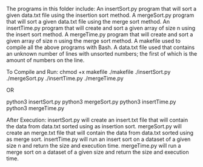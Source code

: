 The programs in this folder include:
An insertSort.py program that will sort a given data.txt file using the insertion sort method.
A mergeSort.py program that will sort a given data.txt file using the merge sort method.
An insertTime.py program that will create and sort a given array of size n using the insert sort method.
A mergeTime.py program that will create and sort a given array of size n using the merge sort method.
A makefile used to compile all the above programs with Bash.
A data.txt file used that contains an unknown number of lines with unsorted numbers; the first of which is the amount of numbers on the line.

To Compile and Run:
chmod +x makefile
./makefile
./insertSort.py
./mergeSort.py
./insertTime.py
./mergeTime.py

OR

python3 insertSort.py
python3 mergeSort.py
python3 insertTime.py
python3 mergeTime.py

After Execution:
insertSort.py will create an insert.txt file that will contain the data from data.txt sorted using as insertion sort.
mergeSort.py will create an merge.txt file that will contain the data from data.txt sorted using as merge sort.
insertTime.py will run an insert sort on a dataset of a given size n and return the size and execution time.
mergeTime.py will run a merge sort on a dataset of a given size and return the size and execution time.
